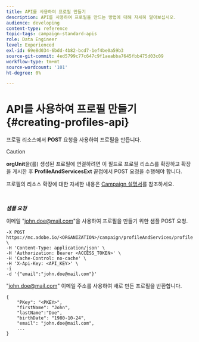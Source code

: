 ```yaml
---
title: API를 사용하여 프로필 만들기
description: API를 사용하여 프로필을 만드는 방법에 대해 자세히 알아보십시오.
audience: developing
content-type: reference
topic-tags: campaign-standard-apis
role: Data Engineer
level: Experienced
exl-id: 69e8d034-6bdd-4b82-bcd7-1ef4be0a59b3
source-git-commit: 4ed5799c77c647c9f1aeabba7645fbb475d03c09
workflow-type: tm+mt
source-wordcount: '101'
ht-degree: 0%

---
```


# API를 사용하여 프로필 만들기 {#creating-profiles-api}

프로필 리소스에서 **POST** 요청을 사용하여 프로필을 만듭니다.

>[!CAUTION]
>
><b>orgUnit</b>을(를) 생성된 프로필에 연결하려면 이 필드로 프로필 리소스를 확장하고 확장을 게시한 후 <b>ProfileAndServicesExt</b> 끝점에서 POST 요청을 수행해야 합니다.
>
>프로필의 리소스 확장에 대한 자세한 내용은 <a href="https://helpx.adobe.com/campaign/standard/administration/using/organizational-units.html#partitioning-profiles">Campaign 설명서</a>를 참조하세요.

<br/>

***샘플 요청***

이메일 &quot;john.doe@mail.com&quot;을 사용하여 프로필을 만들기 위한 샘플 POST 요청.

```
-X POST https://mc.adobe.io/<ORGANIZATION>/campaign/profileAndServices/profile \
-H 'Content-Type: application/json' \
-H 'Authorization: Bearer <ACCESS_TOKEN>' \
-H 'Cache-Control: no-cache' \
-H 'X-Api-Key: <API_KEY>' \
-i
-d '{"email":"john.doe@mail.com"}'
```

&quot;john.doe@mail.com&quot; 이메일 주소를 사용하여 새로 만든 프로필을 반환합니다.

```
{
    "PKey": "<PKEY>",
    "firstName": "John",
    "lastName":"Doe",
    "birthDate": "1980-10-24",
    "email": "john.doe@mail.com",
    ...
}
```
